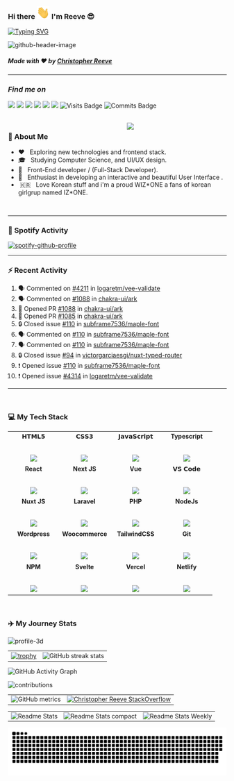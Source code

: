 
### Hi there <img src="https://raw.githubusercontent.com/parth-27/parth-27/master/Hi.gif" width="30px" height="30px"> I'm Reeve 😎

[![Typing SVG](https://readme-typing-svg.herokuapp.com?lines=Welcome+to+my+Github+profile)](https://git.io/typing-svg)

![github-header-image](https://user-images.githubusercontent.com/45350572/168953030-e1ec12aa-c864-4d32-9000-66168efaecc8.png)

##### Made with ❤️ by [Christopher Reeve](https://github.com/zynth17)
<hr/>

### *Find me on*


[<img src="https://img.shields.io/badge/gmail-red.svg?&style=for-the-badge&logo=gmail&logoColor=white" />](mailto:reeveworkmail@gmail.com) [<img src="https://img.shields.io/badge/twitter-%231DA1F2.svg?&style=for-the-badge&logo=twitter&logoColor=white" />](https://twitter.com/hi_reeve) [<img src="https://img.shields.io/badge/linkedin-%230077B5.svg?&style=for-the-badge&logo=linkedin&logoColor=white" />](https://www.linkedin.com/in/hi-reeve/) [<img src = "https://img.shields.io/badge/instagram-%23E4405F.svg?&style=for-the-badge&logo=instagram&logoColor=white">](https://www.instagram.com/hi_reeve) [<img src = "https://img.shields.io/badge/facebook-%231877F2.svg?&style=for-the-badge&logo=facebook&logoColor=white">](https://www.facebook.com/christoper.reeve.5) [<img src ="https://img.shields.io/badge/Website-Creeve.me-blue.svg?&style=for-the-badge">](https://creeve.me/)  ![Visits Badge](https://badges.pufler.dev/visits/zynth17/zynth17?style=for-the-badge) ![Commits Badge](https://badges.pufler.dev/commits/monthly/zynth17?style=for-the-badge)

<br/>
<img align='right' src="https://media.giphy.com/media/M9gbBd9nbDrOTu1Mqx/giphy.gif" width="230">

<h3> 🍜 About Me </h3>

- ❤️ &nbsp; Exploring new technologies and frontend stack.
- 🎓 &nbsp; Studying Computer Science, and UI/UX design.
- 💼 &nbsp; Front-End developer / (Full-Stack Developer).
- 🌱 &nbsp; Enthusiast in developing an interactive and beautiful User Interface .
-  &nbsp;🇰🇷  &nbsp; Love Korean stuff and i'm a proud WIZ&#42;ONE a fans of korean girlgrup named IZ&#42;ONE.


<br/>
<hr/>
<h3> 🎵 Spotify Activity</h3>

[![spotify-github-profile](https://spotify-github-profile.vercel.app/api/view?uid=zynth17&cover_image=true&theme=novatorem&bar_color=53b14f&bar_color_cover=true)](https://spotify-github-profile.vercel.app/api/view?uid=zynth17&redirect=true)
<hr/>

<h3> ⚡ Recent Activity</h3>

<!--START_SECTION:activity-->
1. 🗣 Commented on [#4211](https://github.com/logaretm/vee-validate/issues/4211) in [logaretm/vee-validate](https://github.com/logaretm/vee-validate)
2. 🗣 Commented on [#1088](https://github.com/chakra-ui/ark/issues/1088) in [chakra-ui/ark](https://github.com/chakra-ui/ark)
3. 💪 Opened PR [#1088](https://github.com/chakra-ui/ark/pull/1088) in [chakra-ui/ark](https://github.com/chakra-ui/ark)
4. 💪 Opened PR [#1085](https://github.com/chakra-ui/ark/pull/1085) in [chakra-ui/ark](https://github.com/chakra-ui/ark)
5. 🔒 Closed issue [#110](https://github.com/subframe7536/maple-font/issues/110) in [subframe7536/maple-font](https://github.com/subframe7536/maple-font)
6. 🗣 Commented on [#110](https://github.com/subframe7536/maple-font/issues/110) in [subframe7536/maple-font](https://github.com/subframe7536/maple-font)
7. 🗣 Commented on [#110](https://github.com/subframe7536/maple-font/issues/110) in [subframe7536/maple-font](https://github.com/subframe7536/maple-font)
8. 🔒 Closed issue [#94](https://github.com/victorgarciaesgi/nuxt-typed-router/issues/94) in [victorgarciaesgi/nuxt-typed-router](https://github.com/victorgarciaesgi/nuxt-typed-router)
9. ❗ Opened issue [#110](https://github.com/subframe7536/maple-font/issues/110) in [subframe7536/maple-font](https://github.com/subframe7536/maple-font)
10. ❗ Opened issue [#4314](https://github.com/logaretm/vee-validate/issues/4314) in [logaretm/vee-validate](https://github.com/logaretm/vee-validate)
<!--END_SECTION:activity-->

<hr/>
<br/>
<h3>💻 My Tech Stack</h3>

<table>
  <tbody>
    <tr valign="top">
      <td width="25%" align="center">
        <span>𝗛𝗧𝗠𝗟𝟱</span><br><br><br>
        <img height="64px" src="https://cdn.svgporn.com/logos/html-5.svg">
      </td>
      <td width="25%" align="center">
        <span>𝗖𝗦𝗦𝟯</span><br><br><br>
        <img height="64px" src="https://cdn.svgporn.com/logos/css-3.svg">
      </td>
      <td width="25%" align="center">
        <span>𝗝𝗮𝘃𝗮𝗦𝗰𝗿𝗶𝗽𝘁</span><br><br><br>
        <img height="64px" src="https://cdn.svgporn.com/logos/javascript.svg">
      </td>
      <td width="25%" align="center">
        <span><strong>Typescript</strong></span><br><br><br>
        <img height="64px" src="https://cdn.svgporn.com/logos/typescript-icon.svg">
      </td>
    </tr>
    <tr valign="top">
      <td width="25%" align="center">
        <span><strong>React</strong>
        </span><br><br><br>
        <img height="64px" src="https://cdn4.iconfinder.com/data/icons/logos-3/600/React.js_logo-512.png">
      </td>
      <td width="25%" align="center">
        <span><strong>Next JS</strong>
        </span><br><br><br>
        <img height="64px" src="https://cdn.svgporn.com/logos/nextjs.svg">
      </td>
      <td width="25%" align="center">
        <span><strong>Vue</strong></span><br><br><br>
        <img height="64px" src="https://cdn.svgporn.com/logos/vue.svg">
      </td>
      <td width="25%" align="center">
        <span>𝗩𝗦 𝗖𝗼𝗱𝗲</span><br><br><br>
        <img height="64px" src="https://cdn.svgporn.com/logos/visual-studio-code.svg">
      </td>
    </tr>
    <tr valign="top">
      <td width="25%" align="center">
        <span><strong>Nuxt JS</strong>
        </span><br><br><br>
        <img height="64px" src="https://cdn.svgporn.com/logos/nuxt.svg">
      </td>
      <td width="25%" align="center">
        <span><strong>Laravel</strong>
        </span><br><br><br>
        <img height="64px" src="https://cdn.svgporn.com/logos/laravel.svg">
      </td>
      <td width="25%" align="center">
        <span><strong>PHP</strong></span><br><br><br>
        <img height="64px" src="https://cdn.svgporn.com/logos/php.svg">
      </td>
      <td width="25%" align="center">
        <span><strong>NodeJs</strong></span><br><br><br>
        <img height="64px" src="https://cdn.svgporn.com/logos/nodejs.svg">
      </td>
    </tr>
     <tr valign="top">
      <td width="25%" align="center">
        <span><strong>Wordpress</strong>
        </span><br><br><br>
        <img height="64px" src="https://cdn.svgporn.com/logos/wordpress.svg">
      </td>
      <td width="25%" align="center">
        <span><strong>Woocommerce</strong></span><br><br><br>
        <img height="64px" src="https://cdn.svgporn.com/logos/woocommerce.svg">
      </td>
      <td width="25%" align="center">
        <span><strong>TailwindCSS</strong>
        </span><br><br><br>
        <img height="64px" src="https://cdn.svgporn.com/logos/tailwindcss.svg">
      </td>
       <td width="25%" align="center">
        <span><strong>Git</strong>
        </span><br><br><br>
        <img height="64px" src="https://cdn.svgporn.com/logos/git-icon.svg">
      </td>
    </tr>
     <tr valign="top">
      <td width="25%" align="center">
        <span><strong>NPM</strong>
        </span><br><br><br>
        <img height="64px" src="https://cdn.svgporn.com/logos/npm-icon.svg">
      </td>
      <td width="25%" align="center">
        <span><strong>Svelte</strong></span><br><br><br>
        <img height="64px" src="https://cdn.svgporn.com/logos/svelte.svg">
      </td>
      <td width="25%" align="center">
        <span><strong>Vercel</strong>
        </span><br><br><br>
        <img height="64px" src="https://cdn.svgporn.com/logos/vercel.svg">
      </td>
      <td width="25%" align="center">
        <span><strong>Netlify</strong></span><br><br><br>
        <img height="64px" src="https://cdn.svgporn.com/logos/netlify.svg">
      </td>
    </tr>
  </tbody>
</table>
<br/>
<h3>✈️ My Journey Stats</h3>

![profile-3d](https://raw.githubusercontent.com/zynth17/zynth17/main/profile-3d-contrib/profile-night-rainbow.svg)

|  |  |
|--|--|
| [![trophy](https://github-profile-trophy.vercel.app/?username=zynth17)](https://github.com/ryo-ma/github-profile-trophy)   |  ![GitHub streak stats](https://github-readme-streak-stats.herokuapp.com/?user=zynth17)  |


![GitHub Activity Graph](https://activity-graph.herokuapp.com/graph?username=zynth17&theme=react-dark)  

![contributions](https://user-images.githubusercontent.com/45350572/168953641-3220adf4-5034-4b1b-8708-14ef2459d1d0.png)



|  |  |
|--|--|
| ![GitHub metrics](https://metrics.lecoq.io/zynth17)   |  [![Christopher Reeve StackOverflow](https://github-readme-stackoverflow.vercel.app/?userID=11934267)](https://stackoverflow.com/users/11934267/christopher-reeve)   |

|  |  |  |
|--|--|--|
| ![Readme Stats](https://github-readme-stats.vercel.app/api?username=zynth17&theme=tokyonight&show_icons=true)  |  ![Readme Stats compact](https://github-readme-stats.vercel.app/api/top-langs/?username=zynth17&theme=tokyonight&layout=compact)  | ![Readme Stats Weekly](https://github-readme-stats.vercel.app/api/wakatime?username=zynth17&custom_title=My%20Coding%20Stats%20This%20Week)

![Github Contribution Snake Game](https://raw.githubusercontent.com/zynth17/zynth17/output/github-contribution-grid-snake-dark.svg)
